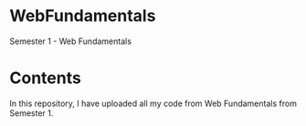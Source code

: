 # WebFundamentals
Semester 1 - Web Fundamentals

# Contents
In this repository, I have uploaded all my code from Web Fundamentals from Semester 1.
